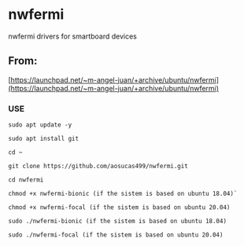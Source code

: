 # nwfermi
nwfermi drivers for smartboard devices

## From:
[https://launchpad.net/~m-angel-juan/+archive/ubuntu/nwfermi](https://launchpad.net/~m-angel-juan/+archive/ubuntu/nwfermi)

  ### USE
  
    sudo apt update -y

    sudo apt install git

    cd ~ 

    git clone https://github.com/aosucas499/nwfermi.git

    cd nwfermi
    
    chmod +x nwfermi-bionic (if the sistem is based on ubuntu 18.04)`
    
    chmod +x nwfermi-focal (if the sistem is based on ubuntu 20.04)

    sudo ./nwfermi-bionic (if the sistem is based on ubuntu 18.04)
    
    sudo ./nwfermi-focal (if the sistem is based on ubuntu 20.04)
